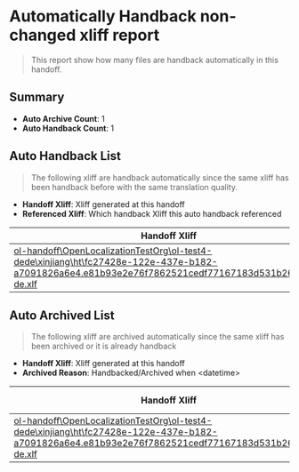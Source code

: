# Automatically Handback non-changed xliff report
> This report show how many files are handback automatically in this handoff.

## Summary
* **Auto Archive Count**: 1
* **Auto Handback Count**: 1

## Auto Handback List
> The following xliff are handback automatically since the same xliff has been handback before with the same translation quality.

* **Handoff Xliff**: Xliff generated at this handoff
* **Referenced Xliff**: Which handback Xliff this auto handback referenced

| Handoff Xliff | Referenced Xliff | 
| --- | --- | 
| [ol-handoff\OpenLocalizationTestOrg\ol-test4-dede\xinjiang\ht\fc27428e-122e-437e-b182-a7091826a6e4.e81b93e2e76f7862521cedf77167183d531b2600.de-de.xlf](https://github.com/OpenLocalizationTestOrg/ol-test4-handoff/blob/6ed8149f27b5fdc0aae239b1fcab7e01dc103d4a/ol-handoff/OpenLocalizationTestOrg/ol-test4-dede/xinjiang/ht/fc27428e-122e-437e-b182-a7091826a6e4.e81b93e2e76f7862521cedf77167183d531b2600.de-de.xlf) | [ol-handback\OpenLocalizationTestOrg\ol-test4-dede\xinjiang\ht\fc27428e-122e-437e-b182-a7091826a6e4.e81b93e2e76f7862521cedf77167183d531b2600.de-de.xlf](https://github.com/OpenLocalizationTestOrg/ol-test4-handback/blob/4e49243c252bcfafcf17b4a42b422cf117a8fda8/ol-handback/OpenLocalizationTestOrg/ol-test4-dede/xinjiang/ht/fc27428e-122e-437e-b182-a7091826a6e4.e81b93e2e76f7862521cedf77167183d531b2600.de-de.xlf) | 

## Auto Archived List
> The following xliff are archived automatically since the same xliff has been archived or it is already handback

* **Handoff Xliff**: Xliff generated at this handoff
* **Archived Reason**: Handbacked/Archived when &lt;datetime&gt;

| Handoff Xliff | Archived Reason | 
| --- | --- | 
| [ol-handoff\OpenLocalizationTestOrg\ol-test4-dede\xinjiang\ht\fc27428e-122e-437e-b182-a7091826a6e4.e81b93e2e76f7862521cedf77167183d531b2600.de-de.xlf](https://github.com/OpenLocalizationTestOrg/ol-test4-handoff/blob/6ed8149f27b5fdc0aae239b1fcab7e01dc103d4a/ol-handoff/OpenLocalizationTestOrg/ol-test4-dede/xinjiang/ht/fc27428e-122e-437e-b182-a7091826a6e4.e81b93e2e76f7862521cedf77167183d531b2600.de-de.xlf) | Handbacked | 

